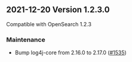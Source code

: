 ## 2021-12-20 Version 1.2.3.0

Compatible with OpenSearch 1.2.3

### Maintenance

* Bump log4j-core from 2.16.0 to 2.17.0 ([#1535](https://github.com/opensearch-project/security/pull/1535))

